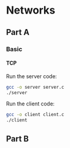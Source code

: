 # Networks

## Part A

### Basic

#### TCP

Run the server code:

```bash
gcc -o server server.c
./server
```

Run the client code:

```bash
gcc -o client client.c
./client
```


## Part B
